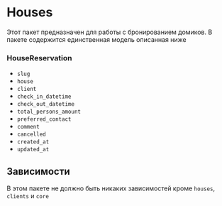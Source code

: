 # Houses

Этот пакет предназначен для работы с бронированием домиков. 
В пакете содержится единственная модель описанная ниже

### HouseReservation

* `slug`
* `house`
* `client`
* `check_in_datetime`
* `check_out_datetime`
* `total_persons_amount`
* `preferred_contact`
* `comment`
* `cancelled`
* `created_at`
* `updated_at`

## Зависимости

В этом пакете не должно быть никаких зависимостей кроме `houses`, `clients` и `core`
